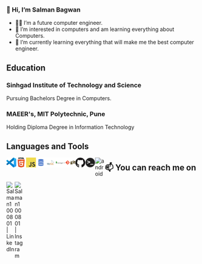 ### 👋 Hi, I’m Salman Bagwan
- 👨‍💻 I’m a future computer engineer.
- 👀 I’m interested in computers and am learning everything about Computers.
- 🌱 I’m currently learning everything that will make me the best computer engineer.


## Education
### Sinhgad Institute of Technology and Science
Pursuing Bachelors Degree in Computers.

### MAEER's, MIT Polytechnic, Pune
Holding Diploma Degree in Information Technology

## Languages and Tools
[<img align="left" alt="Visual Studio Code" width="26px" src="https://raw.githubusercontent.com/github/explore/80688e429a7d4ef2fca1e82350fe8e3517d3494d/topics/visual-studio-code/visual-studio-code.png" />][VScode]
[<img align="left" alt="HTML5" width="26px" src="https://raw.githubusercontent.com/github/explore/80688e429a7d4ef2fca1e82350fe8e3517d3494d/topics/html/html.png" />][HTML5]
[<img align="left" alt="JavaScript" width="26px" src="https://raw.githubusercontent.com/github/explore/80688e429a7d4ef2fca1e82350fe8e3517d3494d/topics/javascript/javascript.png" />][JavaScript]
[<img align="left" alt="SQL" width="26px" src="https://raw.githubusercontent.com/github/explore/80688e429a7d4ef2fca1e82350fe8e3517d3494d/topics/sql/sql.png" />][SQL]
[<img align="left" alt="MySQL" width="26px" src="https://raw.githubusercontent.com/github/explore/80688e429a7d4ef2fca1e82350fe8e3517d3494d/topics/mysql/mysql.png" />][MySQL]
[<img align="left" alt="MongoDB" width="26px" src="https://raw.githubusercontent.com/github/explore/80688e429a7d4ef2fca1e82350fe8e3517d3494d/topics/mongodb/mongodb.png" />][MongoDB]
[<img align="left" alt="Git" width="26px" src="https://raw.githubusercontent.com/github/explore/80688e429a7d4ef2fca1e82350fe8e3517d3494d/topics/git/git.png" />][Git]
[<img align="left" alt="GitHub" width="26px" src="https://raw.githubusercontent.com/github/explore/78df643247d429f6cc873026c0622819ad797942/topics/github/github.png" />][GitHub]
[<img align="left" alt="Terminal" width="26px" src="https://raw.githubusercontent.com/github/explore/80688e429a7d4ef2fca1e82350fe8e3517d3494d/topics/terminal/terminal.png" />][Terminal]
[<img align="left" alt="android" width="26px" src="https://drive.google.com/drive/u/0/my-drive/android-logo.svg" />][android]

## 📫 You can reach me on
[<img align="left" alt="Salman1000801 | LinkedIn" width="22px" src="https://cdn.jsdelivr.net/npm/simple-icons@v3/icons/linkedin.svg" />][linkedin]

[<img align="left" alt="Salman1000801 | Instagram" width="22px" src="https://cdn.jsdelivr.net/npm/simple-icons@v3/icons/instagram.svg" />][instagram]

[linkedin]: https://www.linkedin.com/in/salman-bagwan-95376715b/
[instagram]: https://www.instagram.com/salman_bagwan10/
[Terminal]: https://ubuntu.com/tutorials/command-line-for-beginners#1-overview
[GitHub]: https://github.com/Salman100801/
[Git]: https://git-scm.com/
[MongoDB]: https://www.mongodb.com/
[MySQL]: https://www.mysql.com/
[SQL]: https://www.mysql.com/
[JavaScript]: https://www.javascript.com/
[HTML5]: https://html.com/
[VScode]: https://code.visualstudio.com/download
[android]: https://developer.android.com/studio



<!---
Salman100801/Salman100801 is a ✨ special ✨ repository because its `README.md` (this file) appears on your GitHub profile.
You can click the Preview link to take a look at your changes.
--->
